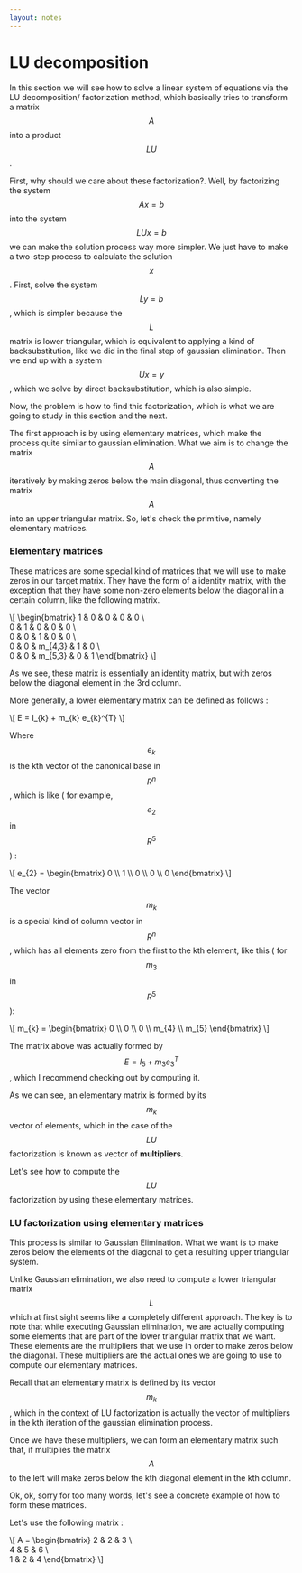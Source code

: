 ```yaml
---
layout: notes
---
```


# [](#header-1) LU decomposition

In this section we will see how to solve a linear system of equations via the LU decomposition/ factorization method, which basically tries to transform a matrix $$A$$ into a product $$LU$$.

First, why should we care about these factorization?. Well, by factorizing the system $$ Ax=b $$ into the system $$ LUx = b $$ we can make the solution process way more simpler.
We just have to make a two-step process to calculate the solution $$x$$. First, solve the system $$Ly = b$$, which is simpler because the $$L$$ matrix is lower triangular, which is equivalent to applying a kind of backsubstitution, like we did in the final step of gaussian elimination. Then we end up with a system $$Ux = y$$, which we solve by direct backsubstitution, which is also simple. 

Now, the problem is how to find this factorization, which is what we are going to study in this section and the next.

The first approach is by using elementary matrices, which make the process quite similar to gaussian elimination. What we aim is to change the matrix $$A$$ iteratively by making zeros below the main diagonal, thus converting the matrix $$A$$ into an upper triangular matrix. So, let's check the primitive, namely elementary matrices.

### Elementary matrices

These matrices are some special kind of matrices that we will use to make zeros in our target matrix. They have the form of a identity matrix, with the exception that they have some non-zero elements below the diagonal in a certain column, like the following matrix.

\\[ 
	\begin{bmatrix}
		1 	& 	0 	& 	0 	 	& 	0 	& 	0 \\\
		0 	& 	1 	& 	0 	 	& 	0	& 	0 \\\
		0 	& 	0 	& 	1 	 	& 	0 	& 	0 \\\
		0 	& 	0 	& 	m_{4,3} & 	1 	& 	0 \\\
		0 	& 	0 	& 	m_{5,3} & 	0 	&  	1
	\end{bmatrix}
\\]

As we see, these matrix is essentially an identity matrix, but with zeros below the diagonal element in the 3rd column.

More generally, a lower elementary matrix can be defined as follows :

\\[
	E = I_{k} + m_{k} e_{k}^{T}
\\]

Where $$e_{k}$$ is the kth vector of the canonical base in $$R^{n}$$, which is like ( for example, $$e_{2}$$ in $$R^{5}$$ ) :

\\[
	e_{2} = 
	\begin{bmatrix}
		0 \\\ 1 \\\ 0 \\\ 0 \\\ 0
	\end{bmatrix}
\\]

The vector $$m_{k}$$ is a special kind of column vector in $$R^{n}$$, which has all elements zero from the first to the kth element, like this ( for $$m_{3}$$ in $$R^{5}$$):

\\[
	m_{k} = 
	\begin{bmatrix}
		0 \\\ 0 \\\ 0 \\\ m_{4} \\\ m_{5}
	\end{bmatrix}
\\]

The matrix above was actually formed by $$ E = I_{5} + m_{3} e_{3}^{T} $$, which I recommend checking out by computing it.

As we can see, an elementary matrix is formed by its $$m_{k}$$ vector of elements, which in the case of the $$LU$$ factorization is known as vector of **multipliers**.

Let's see how to compute the $$LU$$ factorization by using these elementary matrices.

### LU factorization using elementary matrices

This process is similar to Gaussian Elimination. What we want is to make zeros below the elements of the diagonal to get a resulting upper triangular system.

Unlike Gaussian elimination, we also need to compute a lower triangular matrix $$L$$ which at first sight seems like a completely different approach. The key is to note that while executing Gaussian elimination, we are actually computing some elements that are part of the lower triangular matrix that we want. These elements are the multipliers that we use in order to make zeros below the diagonal. These multipliers are the actual ones we are going to use to compute our elementary matrices.

Recall that an elementary matrix is defined by its vector $$m_{k}$$, which in the context of LU factorization is actually the vector of multipliers in the kth iteration of the gaussian elimination process.

Once we have these multipliers, we can form an elementary matrix such that, if multiplies the matrix $$A$$ to the left will make zeros below the kth diagonal element in the kth column.

Ok, ok, sorry for too many words, let's see a concrete example of how to form these matrices.

Let's use the following matrix :

\\[
	A = 
	\begin{bmatrix}
		2	&	2	&	3 \\\
		4	&	5	&	6 \\\
		1	&	2	&	4
	\end{bmatrix}
\\]